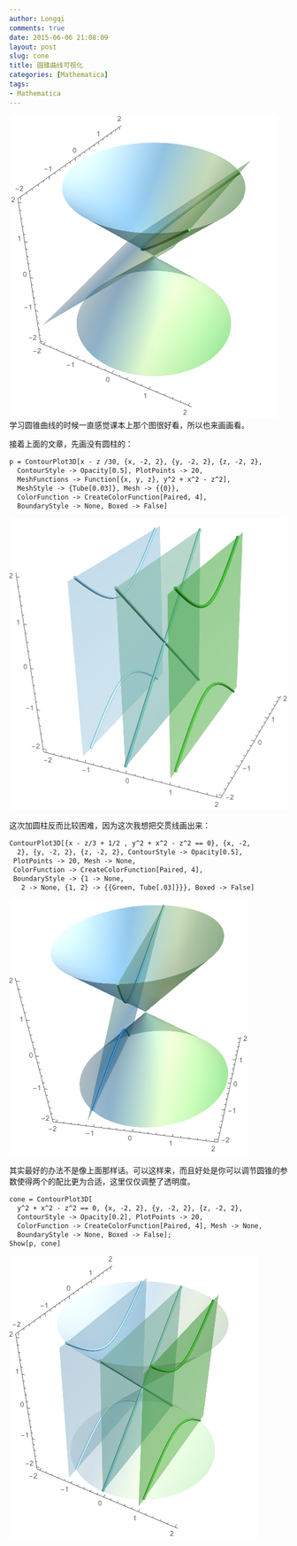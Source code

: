 ```yaml
---
author: Longqi
comments: true
date: 2015-06-06 21:08:09
layout: post
slug: cone
title: 圆锥曲线可视化
categories: [Mathematica]
tags:
- Mathematica
---
```

![](/public/images/con.png)
学习圆锥曲线的时候一直感觉课本上那个图很好看，所以也来画画看。

接着上面的文章，先画没有圆柱的：

	p = ContourPlot3D[x - z /30, {x, -2, 2}, {y, -2, 2}, {z, -2, 2}, 
	  ContourStyle -> Opacity[0.5], PlotPoints -> 20, 
	  MeshFunctions -> Function[{x, y, z}, y^2 + x^2 - z^2], 
	  MeshStyle -> {Tube[0.03]}, Mesh -> {{0}}, 
	  ColorFunction -> CreateColorFunction[Paired, 4], 
	  BoundaryStyle -> None, Boxed -> False]

![](/public/images/con1.png)

这次加圆柱反而比较困难，因为这次我想把交贯线画出来：

	ContourPlot3D[{x - z/3 + 1/2 , y^2 + x^2 - z^2 == 0}, {x, -2, 
	  2}, {y, -2, 2}, {z, -2, 2}, ContourStyle -> Opacity[0.5], 
	 PlotPoints -> 20, Mesh -> None, 
	 ColorFunction -> CreateColorFunction[Paired, 4], 
	 BoundaryStyle -> {1 -> None, 
	   2 -> None, {1, 2} -> {{Green, Tube[.03]}}}, Boxed -> False]

![](/public/images/con2.png)

其实最好的办法不是像上面那样话。可以这样来，而且好处是你可以调节圆锥的参数使得两个的配比更为合适，这里仅仅调整了透明度。

	cone = ContourPlot3D[
	  y^2 + x^2 - z^2 == 0, {x, -2, 2}, {y, -2, 2}, {z, -2, 2}, 
	  ContourStyle -> Opacity[0.2], PlotPoints -> 20, 
	  ColorFunction -> CreateColorFunction[Paired, 4], Mesh -> None, 
	  BoundaryStyle -> None, Boxed -> False];
	Show[p, cone]

![](/public/images/con3.png)



